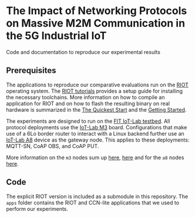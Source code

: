 # The Impact of Networking Protocols on Massive M2M Communication in the 5G Industrial IoT
Code and documentation to reproduce our experimental results

## Prerequisites
The applications to reproduce our comparative evaluations run on the [RIOT](https://github.com/RIOT-OS/RIOT) operating system.
The [RIOT tutorials](https://github.com/RIOT-OS/Tutorials) provides a setup guide for installing the necessary toolchains.
More information on how to compile an application for RIOT and on how to flash the resulting binary on real hardware is summarized in the [The Quickest Start](https://doc.riot-os.org/index.html#the-quickest-start) and the [Getting Started](https://doc.riot-os.org/getting-started.html).

The experiments are designed to run on the [FIT IoT-Lab testbed](https://www.iot-lab.info/).
All protocol deployments use the [IoT-Lab M3](https://www.iot-lab.info/docs/boards/iot-lab-m3/) board.
Configurations that make use of a 6Lo border router to interact with a Linux backend further use an [IoT-Lab A8](https://www.iot-lab.info/docs/boards/iot-lab-a8-m3/) device as the gateway node.
This applies to these deployments: MQTT-SN, CoAP OBS, and CoAP PUT.

More information on the `m3` nodes sum up [here](https://doc.riot-os.org/group__boards__iotlab-m3.html), [here](https://iot-lab.github.io/docs/boards/iot-lab-m3/) and for the `a8` nodes [here](https://iot-lab.github.io/docs/boards/iot-lab-a8-m3/).

## Code
The explicit RIOT version is included as a submodule in this repository.
The `apps` folder contains the RIOT and CCN-lite applications that we used to perform our experiments.
